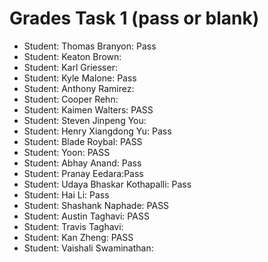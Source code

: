 # Grades Task 1 (pass or blank)

* Student: Thomas Branyon: Pass
* Student: Keaton Brown:
* Student: Karl Griesser:
* Student: Kyle Malone: Pass
* Student: Anthony Ramirez:
* Student: Cooper Rehn:
* Student: Kaimen Walters: PASS
* Student: Steven Jinpeng You:
* Student: Henry Xiangdong Yu: Pass
* Student: Blade Roybal: PASS
* Student: Yoon: PASS
* Student: Abhay Anand: Pass
* Student: Pranay Eedara:Pass
* Student: Udaya Bhaskar Kothapalli: Pass
* Student: Hai Li: Pass
* Student: Shashank Naphade: PASS
* Student: Austin Taghavi: PASS
* Student: Travis Taghavi:
* Student: Kan Zheng: PASS
* Student: Vaishali Swaminathan:

